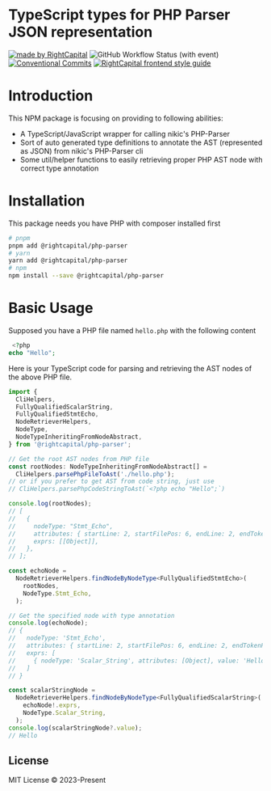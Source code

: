 # TypeScript types for PHP Parser JSON representation

<!-- Badges area start -->

[![made by RightCapital](https://img.shields.io/badge/made_by-RightCapital-4966d0)](https://rightcapital.com)
![GitHub Workflow Status (with event)](https://img.shields.io/github/actions/workflow/status/RightCapitalHQ/php-parser/ci.yml)
[![Conventional Commits](https://img.shields.io/badge/Conventional%20Commits-1.0.0-%23FE5196?logo=conventionalcommits&logoColor=white)](https://conventionalcommits.org)
[![RightCapital frontend style guide](https://img.shields.io/badge/code_style-RightCapital-5c4c64?labelColor=f0ede8)](https://github.com/RightCapitalHQ/frontend-style-guide)

<!-- Badges area end -->

# Introduction

This NPM package is focusing on providing to following abilities:

- A TypeScript/JavaScript wrapper for calling nikic's PHP-Parser
- Sort of auto generated type definitions to annotate the AST (represented as JSON) from nikic's PHP-Parser cli
- Some util/helper functions to easily retrieving proper PHP AST node with correct type annotation

# Installation

This package needs you have PHP with composer installed first

```bash
# pnpm
pnpm add @rightcapital/php-parser
# yarn
yarn add @rightcapital/php-parser
# npm
npm install --save @rightcapital/php-parser
```

# Basic Usage

Supposed you have a PHP file named `hello.php` with the following content

```php
 <?php
echo "Hello";
```

Here is your TypeScript code for parsing and retrieving the AST nodes of the above PHP file.

```typescript
import {
  CliHelpers,
  FullyQualifiedScalarString,
  FullyQualifiedStmtEcho,
  NodeRetrieverHelpers,
  NodeType,
  NodeTypeInheritingFromNodeAbstract,
} from '@rightcapital/php-parser';

// Get the root AST nodes from PHP file
const rootNodes: NodeTypeInheritingFromNodeAbstract[] =
  CliHelpers.parsePhpFileToAst('./hello.php');
// or if you prefer to get AST from code string, just use
// CliHelpers.parsePhpCodeStringToAst(`<?php echo "Hello";`)

console.log(rootNodes);
// [
//   {
//     nodeType: "Stmt_Echo",
//     attributes: { startLine: 2, startFilePos: 6, endLine: 2, endTokenPos: 4, endFilePos: 18 },
//     exprs: [[Object]],
//   },
// ];

const echoNode =
  NodeRetrieverHelpers.findNodeByNodeType<FullyQualifiedStmtEcho>(
    rootNodes,
    NodeType.Stmt_Echo,
  );

// Get the specified node with type annotation
console.log(echoNode);
// {
//   nodeType: 'Stmt_Echo',
//   attributes: { startLine: 2, startFilePos: 6, endLine: 2, endTokenPos: 4, endFilePos: 18 },
//   exprs: [
//     { nodeType: 'Scalar_String', attributes: [Object], value: 'Hello' }
//   ]
// }

const scalarStringNode =
  NodeRetrieverHelpers.findNodeByNodeType<FullyQualifiedScalarString>(
    echoNode!.exprs,
    NodeType.Scalar_String,
  );
console.log(scalarStringNode?.value);
// Hello
```

## License

MIT License © 2023-Present

